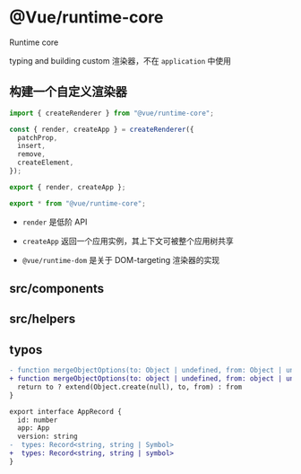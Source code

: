 # @Vue/runtime-core

Runtime core

typing and building custom 渲染器，不在 `application` 中使用

## 构建一个自定义渲染器

```ts
import { createRenderer } from "@vue/runtime-core";

const { render, createApp } = createRenderer({
  patchProp,
  insert,
  remove,
  createElement,
});

export { render, createApp };

export * from "@vue/runtime-core";
```

- `render` 是低阶 API

- `createApp` 返回一个应用实例，其上下文可被整个应用树共享

- `@vue/runtime-dom` 是关于 DOM-targeting 渲染器的实现

## src/components

## src/helpers

## typos

```diff
- function mergeObjectOptions(to: Object | undefined, from: Object | undefined) {
+ function mergeObjectOptions(to: object | undefined, from: object | undefined) {
  return to ? extend(Object.create(null), to, from) : from
}

```

```diff
export interface AppRecord {
  id: number
  app: App
  version: string
-  types: Record<string, string | Symbol>
+  types: Record<string, string | symbol>
}
```
